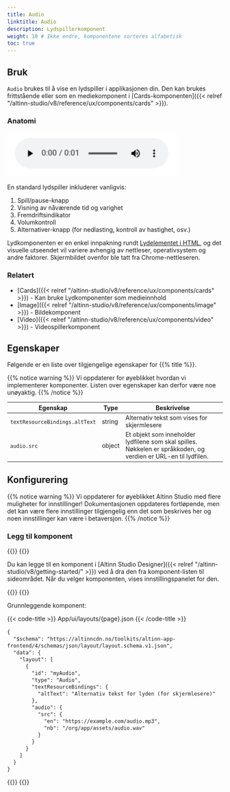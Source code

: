 ```yaml
---
title: Audio
linktitle: Audio
description: Lydspillerkomponent
weight: 10 # Ikke endre, komponentene sorteres alfabetisk
toc: true
---
```


## Bruk

`Audio` brukes til å vise en lydspiller i applikasjonen din. Den kan brukes frittstående eller som en
mediekomponent i [Cards-komponenten]({{< relref "/altinn-studio/v8/reference/ux/components/cards" >}}).

### Anatomi

![Audio-komponent](./audio-component.png)

En standard lydspiller inkluderer vanligvis:

1. Spill/pause-knapp
2. Visning av nåværende tid og varighet
3. Fremdriftsindikator
4. Volumkontroll
5. Alternativer-knapp (for nedlasting, kontroll av hastighet, osv.)

Lydkomponenten er en enkel innpakning rundt [Lydelementet i HTML](https://developer.mozilla.org/en-US/docs/Web/HTML/Element/audio),
og det visuelle utseendet vil variere avhengig av nettleser, operativsystem og andre faktorer.
Skjermbildet ovenfor ble tatt fra Chrome-nettleseren.

### Relatert

- [Cards]({{< relref "/altinn-studio/v8/reference/ux/components/cards" >}}) - Kan bruke Lydkomponenter som medieinnhold
- [Image]({{< relref "/altinn-studio/v8/reference/ux/components/image" >}}) - Bildekomponent
- [Video]({{< relref "/altinn-studio/v8/reference/ux/components/video" >}}) - Videospillerkomponent

## Egenskaper

Følgende er en liste over tilgjengelige egenskaper for {{% title %}}.

{{% notice warning %}}
Vi oppdaterer for øyeblikket hvordan vi implementerer komponenter. Listen over egenskaper kan derfor være noe unøyaktig.
{{% /notice %}}

| **Egenskap**                   | **Type** | **Beskrivelse**                                                                                                         |
|--------------------------------|----------|-------------------------------------------------------------------------------------------------------------------------|
| `textResourceBindings.altText` | string   | Alternativ tekst som vises for skjermlesere                                                                             |
| `audio.src`                    | object   | Et objekt som inneholder lydfilene som skal spilles. Nøkkelen er språkkoden, og verdien er URL-en til lydfilen.         |

## Konfigurering

{{% notice warning %}}
Vi oppdaterer for øyeblikket Altinn Studio med flere muligheter for innstillinger!
 Dokumentasjonen oppdateres fortløpende, men det kan være flere innstillinger tilgjengelig enn det som beskrives her og noen innstillinger kan være i betaversjon.
{{% /notice %}}

### Legg til komponent

{{<content-version-selector classes="border-box">}}
{{<content-version-container version-label="Altinn Studio Designer">}}

Du kan legge til en komponent i [Altinn Studio Designer]({{< relref "/altinn-studio/v8/getting-started/" >}}) ved å dra den fra komponent-listen til sideområdet.
Når du velger komponenten, vises innstillingspanelet for den.

{{</content-version-container>}}
{{<content-version-container version-label="Kode">}}

Grunnleggende komponent:

{{< code-title >}}
App/ui/layouts/{page}.json
{{< /code-title >}}

```json{hl_lines="6-"}
{
  "$schema": "https://altinncdn.no/toolkits/altinn-app-frontend/4/schemas/json/layout/layout.schema.v1.json",
  "data": {
    "layout": [
      {
        "id": "myAudio",
        "type": "Audio",
        "textResourceBindings": {
          "altText": "Alternativ tekst for lyden (for skjermlesere)"
        },
        "audio": {
          "src": {
            "en": "https://example.com/audio.mp3",
            "nb": "/org/app/assets/audio.wav"
          }
        }
      }
    ]
  }
}
```

{{</content-version-container>}}
{{</content-version-selector>}}
